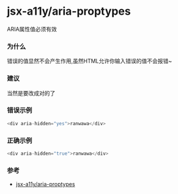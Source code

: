 # jsx-a11y/aria-proptypes

ARIA属性值必须有效

### 为什么

错误的值显然不会产生作用,虽然HTML允许你输入错误的值不会报错~

### 建议

当然是要改成对的了

### 错误示例

```js
<div aria-hidden="yes">ranwawa</div>
```

### 正确示例

```js
<div aria-hidden="true">ranwawa</div>
```

### 参考

- [jsx-a11y/aria-proptypes](https://github.com/jsx-eslint/eslint-plugin-jsx-a11y/blob/master/docs/rules/aria-proptypes.md)
